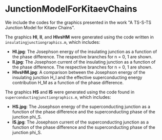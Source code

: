 # JunctionModelForKitaevChains

We include the codes for the graphics presented in the work "A TS-S-TS Junction Model for Kitaev Chains".

The graphics **HI**, **II**, and **HIvsHM** were generated using the code written in `insulatingjunctiongraphics.m`, which includes:

- **HI.jpg**: The Josephson energy of the insulating junction as a function of the phase difference. The respective branches for n = 0, 1 are shown.
- **II.jpg**: The Josephson current of the insulating junction as a function of the phase difference. The respective branches for n = 0, 1 are shown.
- **HIvsHM.jpg**: A comparison between the Josephson energy of the insulating junction H_I and the effective superconducting energy contribution H_M as a function of the phase difference.

The graphics **HS** and **IS** were generated using the code found in `superconductingjunctiongraphics.m`, which includes:

- **HS.jpg**: The Josephson energy of the superconducting junction as a function of the phase difference and the superconducting phase of the junction phi_S.
- **IS.jpg**: The Josephson current of the superconducting junction as a function of the phase difference and the superconducting phase of the junction phi_S.
